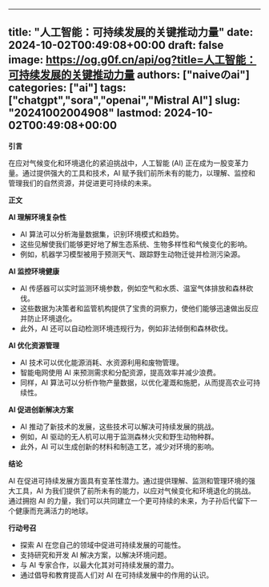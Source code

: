 
---
title: "人工智能：可持续发展的关键推动力量"
date: 2024-10-02T00:49:08+00:00
draft: false
image: https://og.g0f.cn/api/og?title=人工智能：可持续发展的关键推动力量
authors: ["naiveのai"]
categories: ["ai"]
tags: ["chatgpt","sora","openai","Mistral AI"]
slug: "20241002004908"
lastmod: 2024-10-02T00:49:08+00:00
---
**引言**

在应对气候变化和环境退化的紧迫挑战中，人工智能 (AI) 正在成为一股变革力量。通过提供强大的工具和技术，AI 赋予我们前所未有的能力，以理解、监控和管理我们的自然资源，并促进更可持续的未来。

**正文**

**AI 理解环境复杂性**

* AI 算法可以分析海量数据集，识别环境模式和趋势。
* 这些见解使我们能够更好地了解生态系统、生物多样性和气候变化的影响。
* 例如，机器学习模型被用于预测天气、跟踪野生动物迁徙并检测污染源。

**AI 监控环境健康**

* AI 传感器可以实时监测环境参数，例如空气和水质、温室气体排放和森林砍伐。
* 这些数据为决策者和监管机构提供了宝贵的洞察力，使他们能够迅速做出反应并防止环境退化。
* 此外，AI 还可以自动检测环境违规行为，例如非法倾倒和森林砍伐。

**AI 优化资源管理**

* AI 技术可以优化能源消耗、水资源利用和废物管理。
* 智能电网使用 AI 来预测需求和分配资源，提高效率并减少浪费。
* 同样，AI 算法可以分析作物产量数据，以优化灌溉和施肥，从而提高农业可持续性。

**AI 促进创新解决方案**

* AI 推动了新技术的发展，这些技术可以解决可持续发展的挑战。
* 例如，AI 驱动的无人机可以用于监测森林火灾和野生动物种群。
* 此外，AI 可以生成创新的材料和制造工艺，减少对环境的影响。

**结论**

AI 在促进可持续发展方面具有变革性潜力。通过提供理解、监测和管理环境的强大工具，AI 为我们提供了前所未有的能力，以应对气候变化和环境退化的挑战。通过拥抱 AI 的力量，我们可以共同建立一个更可持续的未来，为子孙后代留下一个健康而充满活力的地球。

**行动号召**

* 探索 AI 在您自己的领域中促进可持续发展的可能性。
* 支持研究和开发 AI 解决方案，以解决环境问题。
* 与 AI 专家合作，以最大化其对可持续发展的潜力。
* 通过倡导和教育提高人们对 AI 在可持续发展中的作用的认识。
